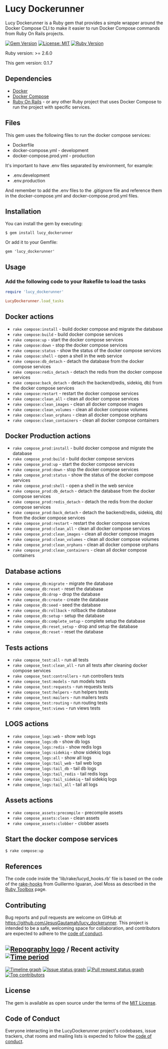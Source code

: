 # Lucy Dockerunner

Lucy Dockerunner is a Ruby gem that provides a simple wrapper around the Docker Compose CLI to make it easier to run Docker Compose commands from Ruby On Rails projects.

[![Gem Version](https://badge.fury.io/rb/lucy_dockerunner.svg)](https://badge.fury.io/rb/lucy_dockerunner)
[![License: MIT](https://img.shields.io/badge/License-MIT-yellow.svg)](https://opensource.org/licenses/MIT)
[![Ruby Version](https://img.shields.io/badge/Ruby-2.6.0%2B-blue.svg)](https://www.ruby-lang.org/en/)

Ruby version: >= 2.6.0

This gem version: 0.1.7

## Dependencies

* [Docker](https://www.docker.com/)
* [Docker Compose](https://docs.docker.com/compose/)
* [Ruby On Rails](https://rubyonrails.org/) - or any other Ruby project that uses Docker Compose to run the project with specific services.

## Files
This gem uses the following files to run the docker compose services:

- Dockerfile
- docker-compose.yml - development
- docker-compose.prod.yml - production

It's important to have .env files separated by environment, for example:
- .env.development
- .env.production

And remember to add the .env files to the .gitignore file and reference them in the docker-compose.yml and docker-compose.prod.yml files.
## Installation

You can install the gem by executing:

    $ gem install lucy_dockerunner

Or add it to your Gemfile:

    gem 'lucy_dockerunner'

## Usage

### Add the following code to your Rakefile to load the tasks
````ruby
require 'lucy_dockerunner'

LucyDockerunner.load_tasks
````

## Docker actions
* `rake compose:install` - build docker compose and migrate the database
* `rake compose:build` - build docker compose services
* `rake compose:up` - start the docker compose services
* `rake compose:down` - stop the docker compose services
* `rake compose:status` - show the status of the docker compose services
* `rake compose:shell` - open a shell in the web service
* `rake compose:db_detach` - detach the database from the docker compose services
* `rake compose:redis_detach` - detach the redis from the docker compose services
* `rake compose:back_detach` - detach the backend(redis, sidekiq, db) from the docker compose services
* `rake compose:restart` - restart the docker compose services
* `rake compose:clean_all` - clean all docker compose services
* `rake compose:clean_images` - clean all docker compose images
* `rake compose:clean_volumes` - clean all docker compose volumes
* `rake compose:clean_orphans` - clean all docker compose orphans
* `rake compose:clean_containers` - clean all docker compose containers

## Docker Production actions

* `rake compose_prod:install` - build docker compose and migrate the database
* `rake compose_prod:build` - build docker compose services
* `rake compose_prod:up` - start the docker compose services
* `rake compose_prod:down` - stop the docker compose services
* `rake compose_prod:status` - show the status of the docker compose services
* `rake compose_prod:shell` - open a shell in the web service
* `rake compose_prod:db_detach` - detach the database from the docker compose services
* `rake compose_prod:redis_detach` - detach the redis from the docker compose services
* `rake compose_prod:back_detach` - detach the backend(redis, sidekiq, db) from the docker compose services
* `rake compose_prod:restart` - restart the docker compose services
* `rake compose_prod:clean_all` - clean all docker compose services
* `rake compose_prod:clean_images` - clean all docker compose images
* `rake compose_prod:clean_volumes` - clean all docker compose volumes
* `rake compose_prod:clean_orphans` - clean all docker compose orphans
* `rake compose_prod:clean_containers` - clean all docker compose containers

## Database actions
* `rake compose_db:migrate` - migrate the database
* `rake compose_db:reset` - reset the database
* `rake compose_db:drop` - drop the database
* `rake compose_db:create` - create the database
* `rake compose_db:seed` - seed the database
* `rake compose_db:rollback` - rollback the database
* `rake compose_db:setup` - setup the database
* `rake compose_db:complete_setup` - complete setup the database
* `rake compose_db:reset_setup` - drop and setup the database
* `rake compose_db:reset` - reset the database

## Tests actions
* `rake compose_test:all` - run all tests
* `rake compose_test:clean_all` - run all tests after cleaning docker compose services
* `rake compose_test:controllers` - run controllers tests
* `rake compose_test:models` - run models tests
* `rake compose_test:requests` - run requests tests
* `rake compose_test:helpers` - run helpers tests
* `rake compose_test:mailers` - run mailers tests
* `rake compose_test:routing` - run routing tests
* `rake compose_test:views` - run views tests

## LOGS actions
* `rake compose_logs:web` - show web logs
* `rake compose_logs:db` - show db logs
* `rake compose_logs:redis` - show redis logs
* `rake compose_logs:sidekiq` - show sidekiq logs
* `rake compose_logs:all` - show all logs
* `rake compose_logs:tail_web` - tail web logs
* `rake compose_logs:tail_db` - tail db logs
* `rake compose_logs:tail_redis` - tail redis logs
* `rake compose_logs:tail_sidekiq` - tail sidekiq logs
* `rake compose_logs:tail_all` - tail all logs

## Assets actions
* `rake compose_assets:precompile` - precompile assets
* `rake compose_assets:clean` - clean assets
* `rake compose_assets:clobber` - clobber assets


## Start the docker compose services
````bash
$ rake compose:up
````

## References
The code code inside the 'lib/rake/lucyd_hooks.rb' file is based on the code of the [rake-hooks](https://github.com/guillermo/rake-hooks) from Guillermo Iguaran, Joel Moss as described in the [Ruby Toolbox](https://www.ruby-toolbox.com/projects/rake-hooks) page.
## Contributing

Bug reports and pull requests are welcome on GitHub at https://github.com/JesusGautamah/lucy_dockerunner. This project is intended to be a safe, welcoming space for collaboration, and contributors are expected to adhere to the [code of conduct](https://github.com/JesusGautamah/lucy_dockerunner/blob/master/CODE_OF_CONDUCT.md).


## [![Repography logo](https://images.repography.com/logo.svg)](https://repography.com) / Recent activity [![Time period](https://images.repography.com/33522702/JesusGautamah/lucy_dockerunner/recent-activity/7YfytFwl78FgWgAtJeO7jReo0y6GD6YPifcYNBxOxaE/yhI9H3pCZlEkfuvJLU9LC32UBu1c8k5toFvgUDmttdM_badge.svg)](https://repography.com)
[![Timeline graph](https://images.repography.com/33522702/JesusGautamah/lucy_dockerunner/recent-activity/7YfytFwl78FgWgAtJeO7jReo0y6GD6YPifcYNBxOxaE/yhI9H3pCZlEkfuvJLU9LC32UBu1c8k5toFvgUDmttdM_timeline.svg)](https://github.com/JesusGautamah/lucy_dockerunner/commits)
[![Issue status graph](https://images.repography.com/33522702/JesusGautamah/lucy_dockerunner/recent-activity/7YfytFwl78FgWgAtJeO7jReo0y6GD6YPifcYNBxOxaE/yhI9H3pCZlEkfuvJLU9LC32UBu1c8k5toFvgUDmttdM_issues.svg)](https://github.com/JesusGautamah/lucy_dockerunner/issues)
[![Pull request status graph](https://images.repography.com/33522702/JesusGautamah/lucy_dockerunner/recent-activity/7YfytFwl78FgWgAtJeO7jReo0y6GD6YPifcYNBxOxaE/yhI9H3pCZlEkfuvJLU9LC32UBu1c8k5toFvgUDmttdM_prs.svg)](https://github.com/JesusGautamah/lucy_dockerunner/pulls)
[![Top contributors](https://images.repography.com/33522702/JesusGautamah/lucy_dockerunner/recent-activity/7YfytFwl78FgWgAtJeO7jReo0y6GD6YPifcYNBxOxaE/yhI9H3pCZlEkfuvJLU9LC32UBu1c8k5toFvgUDmttdM_users.svg)](https://github.com/JesusGautamah/lucy_dockerunner/graphs/contributors)



## License

The gem is available as open source under the terms of the [MIT License](https://opensource.org/licenses/MIT).

## Code of Conduct

Everyone interacting in the LucyDockerunner project's codebases, issue trackers, chat rooms and mailing lists is expected to follow the [code of conduct](https://github.com/JesusGautamah/lucy_dockerunner/blob/master/CODE_OF_CONDUCT.md).